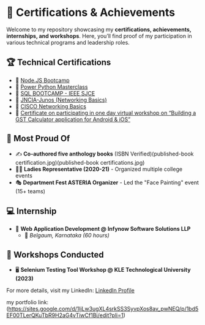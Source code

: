 # 📜 Certifications & Achievements

Welcome to my repository showcasing my **certifications, achievements, internships, and workshops**. Here, you’ll find proof of my participation in various technical programs and leadership roles.

## 🏆 Technical Certifications
- 📜 [Node.JS Bootcamp](node.jpg)
- 📜 [Power Python Masterclass](py.jpg)
- 📜 [SQL BOOTCAMP - IEEE SJCE](sql.jpg)
- 📜 [JNCIA-Junos (Networking Basics)](juno.jpg)
- 📜 [CISCO Networking Basics](cisco.jpg)
- 📜 [Certificate on participating in one day virtual workshop on
“Building a GST Calculator application for Android & iOS”](calcu.jpg)

## 🌟 Most Proud Of
- ✍️ **Co-authored five anthology books** (ISBN Verified)(published-book certification.jpg)(published-book certifications.jpg)
- 👩‍🎓 **Ladies Representative (2020-21)** - Organized multiple college events
- 🎭 **Department Fest ASTERIA Organizer** - Led the "Face Painting" event (15+ teams)

## 💻 Internship
- 🏢 **Web Application Development @ Infynow Software Solutions LLP**  
  - 📍 *Belgaum, Karnataka (60 hours)*  

## 🏫 Workshops Conducted
- 🖥️ **Selenium Testing Tool Workshop @ KLE Technological University (2023)**

For more details, visit my LinkedIn: [LinkedIn Profile](https://www.linkedin.com/in/trupti-hangirgekar-8ab5a425b/)


my portfolio link: (https://sites.google.com/d/1ljLw3ugXL4srkSS3SyvpXos8av_pwNEQ/p/1bd5EF00TLerQKuTbR9H2aG4vTiwCf1Bi/edit?pli=1)
